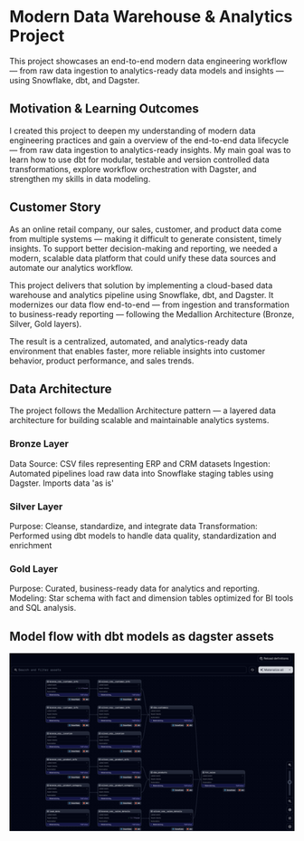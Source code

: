 # Modern Data Warehouse & Analytics Project
This project showcases an end-to-end modern data engineering workflow — from raw data ingestion to analytics-ready data models and insights — using Snowflake, dbt, and Dagster.

## Motivation & Learning Outcomes

I created this project to deepen my understanding of modern data engineering practices and gain a overview of the end-to-end data lifecycle — from raw data ingestion to analytics-ready insights. My main goal was to learn how to use dbt for modular, testable and version controlled data transformations, explore workflow orchestration with Dagster, and strengthen my skills in data modeling. 

## Customer Story
As an online retail company, our sales, customer, and product data come from multiple systems — making it difficult to generate consistent, timely insights. To support better decision-making and reporting, we needed a modern, scalable data platform that could unify these data sources and automate our analytics workflow.

This project delivers that solution by implementing a cloud-based data warehouse and analytics pipeline using Snowflake, dbt, and Dagster. It modernizes our data flow end-to-end — from ingestion and transformation to business-ready reporting — following the Medallion Architecture (Bronze, Silver, Gold layers).

The result is a centralized, automated, and analytics-ready data environment that enables faster, more reliable insights into customer behavior, product performance, and sales trends.

## Data Architecture

The project follows the Medallion Architecture pattern — a layered data architecture for building scalable and maintainable analytics systems.

### Bronze Layer
Data Source: CSV files representing ERP and CRM datasets
Ingestion: Automated pipelines load raw data into Snowflake staging tables using Dagster. Imports data 'as is'

### Silver Layer
Purpose: Cleanse, standardize, and integrate data 
Transformation: Performed using dbt models to handle data quality, standardization and enrichment

### Gold Layer
Purpose: Curated, business-ready data for analytics and reporting.
Modeling: Star schema with fact and dimension tables optimized for BI tools and SQL analysis.

## Model flow with dbt models as dagster assets
![Data Flow using dbt models in dagster](model_flow_materializing.png)

